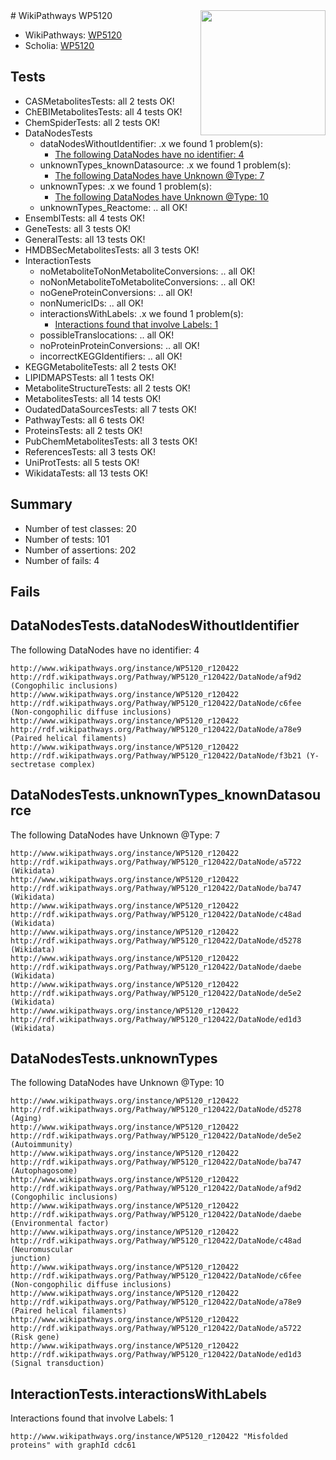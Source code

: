 <img style="float: right; width: 200px" src="https://upload.wikimedia.org/wikipedia/commons/thumb/8/83/Wplogo_with_text_500.png/640px-Wplogo_with_text_500.png" />
# WikiPathways WP5120

* WikiPathways: [WP5120](https://new.wikipathways.org/pathways/WP5120)
* Scholia: [WP5120](https://scholia.toolforge.org/wikipathways/WP5120)
## Tests
* CASMetabolitesTests: all 2 tests OK!
* ChEBIMetabolitesTests: all 4 tests OK!
* ChemSpiderTests: all 2 tests OK!
* DataNodesTests
    * dataNodesWithoutIdentifier: .x we found 1 problem(s):
        * [The following DataNodes have no identifier: 4](#d2d32fa3)
    * unknownTypes_knownDatasource: .x we found 1 problem(s):
        * [The following DataNodes have Unknown @Type: 7](#904516dc)
    * unknownTypes: .x we found 1 problem(s):
        * [The following DataNodes have Unknown @Type: 10](#ef950831)
    * unknownTypes_Reactome: .. all OK!
* EnsemblTests: all 4 tests OK!
* GeneTests: all 3 tests OK!
* GeneralTests: all 13 tests OK!
* HMDBSecMetabolitesTests: all 3 tests OK!
* InteractionTests
    * noMetaboliteToNonMetaboliteConversions: .. all OK!
    * noNonMetaboliteToMetaboliteConversions: .. all OK!
    * noGeneProteinConversions: .. all OK!
    * nonNumericIDs: .. all OK!
    * interactionsWithLabels: .x we found 1 problem(s):
        * [Interactions found that involve Labels: 1](#630d2678)
    * possibleTranslocations: .. all OK!
    * noProteinProteinConversions: .. all OK!
    * incorrectKEGGIdentifiers: .. all OK!
* KEGGMetaboliteTests: all 2 tests OK!
* LIPIDMAPSTests: all 1 tests OK!
* MetaboliteStructureTests: all 2 tests OK!
* MetabolitesTests: all 14 tests OK!
* OudatedDataSourcesTests: all 7 tests OK!
* PathwayTests: all 6 tests OK!
* ProteinsTests: all 2 tests OK!
* PubChemMetabolitesTests: all 3 tests OK!
* ReferencesTests: all 3 tests OK!
* UniProtTests: all 5 tests OK!
* WikidataTests: all 13 tests OK!


## Summary

* Number of test classes: 20
* Number of tests: 101
* Number of assertions: 202
* Number of fails: 4

## Fails

<a name="d2d32fa3" />

## DataNodesTests.dataNodesWithoutIdentifier

The following DataNodes have no identifier: 4
```
http://www.wikipathways.org/instance/WP5120_r120422 http://rdf.wikipathways.org/Pathway/WP5120_r120422/DataNode/af9d2 (Congophilic inclusions)
http://www.wikipathways.org/instance/WP5120_r120422 http://rdf.wikipathways.org/Pathway/WP5120_r120422/DataNode/c6fee (Non-congophilic diffuse inclusions)
http://www.wikipathways.org/instance/WP5120_r120422 http://rdf.wikipathways.org/Pathway/WP5120_r120422/DataNode/a78e9 (Paired helical filaments)
http://www.wikipathways.org/instance/WP5120_r120422 http://rdf.wikipathways.org/Pathway/WP5120_r120422/DataNode/f3b21 (Y-sectretase complex)
```

<a name="904516dc" />

## DataNodesTests.unknownTypes_knownDatasource

The following DataNodes have Unknown @Type: 7
```
http://www.wikipathways.org/instance/WP5120_r120422 http://rdf.wikipathways.org/Pathway/WP5120_r120422/DataNode/a5722 (Wikidata)
http://www.wikipathways.org/instance/WP5120_r120422 http://rdf.wikipathways.org/Pathway/WP5120_r120422/DataNode/ba747 (Wikidata)
http://www.wikipathways.org/instance/WP5120_r120422 http://rdf.wikipathways.org/Pathway/WP5120_r120422/DataNode/c48ad (Wikidata)
http://www.wikipathways.org/instance/WP5120_r120422 http://rdf.wikipathways.org/Pathway/WP5120_r120422/DataNode/d5278 (Wikidata)
http://www.wikipathways.org/instance/WP5120_r120422 http://rdf.wikipathways.org/Pathway/WP5120_r120422/DataNode/daebe (Wikidata)
http://www.wikipathways.org/instance/WP5120_r120422 http://rdf.wikipathways.org/Pathway/WP5120_r120422/DataNode/de5e2 (Wikidata)
http://www.wikipathways.org/instance/WP5120_r120422 http://rdf.wikipathways.org/Pathway/WP5120_r120422/DataNode/ed1d3 (Wikidata)
```

<a name="ef950831" />

## DataNodesTests.unknownTypes

The following DataNodes have Unknown @Type: 10
```
http://www.wikipathways.org/instance/WP5120_r120422 http://rdf.wikipathways.org/Pathway/WP5120_r120422/DataNode/d5278 (Aging)
http://www.wikipathways.org/instance/WP5120_r120422 http://rdf.wikipathways.org/Pathway/WP5120_r120422/DataNode/de5e2 (Autoimmunity)
http://www.wikipathways.org/instance/WP5120_r120422 http://rdf.wikipathways.org/Pathway/WP5120_r120422/DataNode/ba747 (Autophagosome)
http://www.wikipathways.org/instance/WP5120_r120422 http://rdf.wikipathways.org/Pathway/WP5120_r120422/DataNode/af9d2 (Congophilic inclusions)
http://www.wikipathways.org/instance/WP5120_r120422 http://rdf.wikipathways.org/Pathway/WP5120_r120422/DataNode/daebe (Environmental factor)
http://www.wikipathways.org/instance/WP5120_r120422 http://rdf.wikipathways.org/Pathway/WP5120_r120422/DataNode/c48ad (Neuromuscular 
junction)
http://www.wikipathways.org/instance/WP5120_r120422 http://rdf.wikipathways.org/Pathway/WP5120_r120422/DataNode/c6fee (Non-congophilic diffuse inclusions)
http://www.wikipathways.org/instance/WP5120_r120422 http://rdf.wikipathways.org/Pathway/WP5120_r120422/DataNode/a78e9 (Paired helical filaments)
http://www.wikipathways.org/instance/WP5120_r120422 http://rdf.wikipathways.org/Pathway/WP5120_r120422/DataNode/a5722 (Risk gene)
http://www.wikipathways.org/instance/WP5120_r120422 http://rdf.wikipathways.org/Pathway/WP5120_r120422/DataNode/ed1d3 (Signal transduction)
```

<a name="630d2678" />

## InteractionTests.interactionsWithLabels

Interactions found that involve Labels: 1
```
http://www.wikipathways.org/instance/WP5120_r120422 "Misfolded
proteins" with graphId cdc61
```

